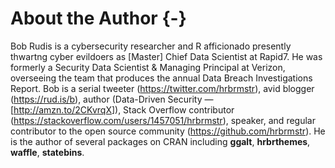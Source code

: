 # About the Author {-}

Bob Rudis is a cybersecurity researcher and R afficionado presently thwartng cyber evildoers as [Master] Chief Data Scientist at Rapid7. He was formerly a Security Data Scientist & Managing Principal at Verizon, overseeing the team that produces the annual Data Breach Investigations Report. Bob is a serial tweeter (<https://twitter.com/hrbrmstr>), avid blogger (<https://rud.is/b>), author (Data-Driven Security — [<http://amzn.to/2CKvrqX>]), Stack Overflow contributor (<https://stackoverflow.com/users/1457051/hrbrmstr>), speaker, and regular contributor to the open source community (<https://github.com/hrbrmstr>). He is the author of several packages on CRAN including **ggalt**, **hrbrthemes**, **waffle**, **statebins**.

